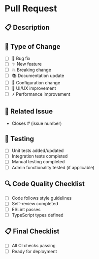 
# Pull Request

## 📋 **Description**
<!-- Provide a clear and concise description of the changes -->

## 🎯 **Type of Change**
- [ ] 🐛 Bug fix
- [ ] ✨ New feature  
- [ ] 💥 Breaking change
- [ ] 📚 Documentation update
- [ ] 🔧 Configuration change
- [ ] 🎨 UI/UX improvement
- [ ] ⚡ Performance improvement

## 🚀 **Related Issue**
- Closes # (issue number)

## 🧪 **Testing**
- [ ] Unit tests added/updated
- [ ] Integration tests completed
- [ ] Manual testing completed
- [ ] Admin functionality tested (if applicable)

## 🔍 **Code Quality Checklist**
- [ ] Code follows style guidelines
- [ ] Self-review completed
- [ ] ESLint passes
- [ ] TypeScript types defined

## 📋 **Final Checklist**
- [ ] All CI checks passing
- [ ] Ready for deployment
